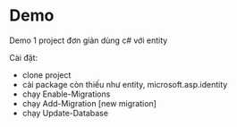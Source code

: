 # Demo

Demo 1 project đơn giản dùng c# với entity

Cài đặt: 
+ clone project
+ cài package còn thiếu như entity, microsoft.asp.identity
+ chạy Enable-Migrations
+ chạy Add-Migration [new migration]
+ chạy Update-Database
